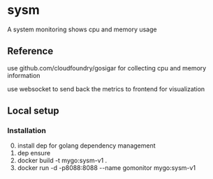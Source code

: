 # sysm
A system monitoring shows cpu and memory usage

## Reference
use github.com/cloudfoundry/gosigar for collecting cpu and memory information

use websocket to send back the metrics to frontend for visualization

## Local setup
### Installation
0. install dep for golang dependency management
1. dep ensure
2. docker build -t mygo:sysm-v1 .
3. docker run -d -p8088:8088 --name gomonitor mygo:sysm-v1
